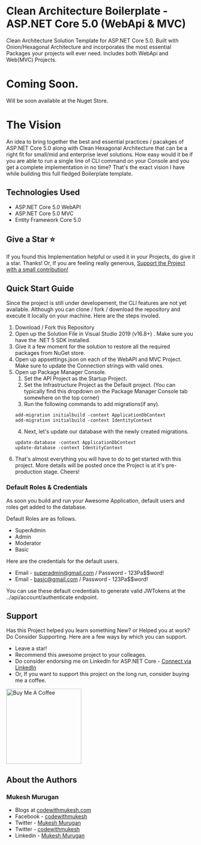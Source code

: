 ﻿# Clean Architecture Boilerplate - ASP.NET Core 5.0 (WebApi & MVC)
Clean Architecture Solution Template for ASP.NET Core 5.0. Built with Onion/Hexagonal Architecture and incorporates the most essential Packages your projects will ever need. Includes both WebApi and Web(MVC) Projects.

# Coming Soon.
Will be soon available at the Nuget Store.

# The Vision

An idea to bring together the best and essential practices / pacakges of ASP.NET Core 5.0 along with Clean Hexagonal Architecture that can be a right fit for small/mid and enterprise level solutions.
How easy would it be if you are able to run a single line of CLI command on your Console and you get a complete implementation in no time? That's the exact vision I have while building this full fledged Boilerplate template.

## Technologies Used

- ASP.NET Core 5.0 WebAPI
- ASP.NET Core 5.0 MVC
- Entity Framework Core 5.0

## Give a Star ⭐️
If you found this Implementation helpful or used it in your Projects, do give it a star. Thanks!
Or, If you are feeling really generous, [Support the Project with a small contribution!](https://www.buymeacoffee.com/codewithmukesh)

## Quick Start Guide
Since the project is still under developement, the CLI features are not yet available. Although you can clone / fork / download the repository and execute it locally on your machine. Here are the steps involed.
1. Download / Fork this Repository
2. Open up the Solution File in Visual Studio 2019 (v16.8+) . Make sure you have the .NET 5 SDK installed.
3. Give it a few moment for the solution to restore all the required packages from NuGet store.
4. Open up appsettings.json on each of the WebAPI and MVC Project. Make sure to update the Connection strings with valid ones.
5. Open up Package Manager Console. 
    1. Set the API Project as the Startup Project.
    2. Set the Infrastructure Project as the Default project. (You can typically find this dropdown on the Package Manager Console tab somewhere on the top corner)
    3. Run the following commands to add migrations(if any).
      ```
      add-migration initialbuild -context ApplicationDbContext
      add-migration initialbuild -context IdentityContext
      ```
    4. Next, let's update our database with the newly created migrations.
      ```
      update-database -context ApplicationDbContext
      update-database -context IdentityContext
      ```
6. That's almost everything you will have to do to get started with this project. More details will be posted once the Project is at it's pre-production stage. Cheers!

### Default Roles & Credentials
As soon you build and run your Awesome Application, default users and roles get added to the database.

Default Roles are as follows.
- SuperAdmin
- Admin
- Moderator
- Basic

Here are the credentials for the default users.
- Email - superadmin@gmail.com  / Password - 123Pa$$word!
- Email - basic@gmail.com  / Password - 123Pa$$word!

You can use these default credentials to generate valid JWTokens at the ../api/account/authenticate endpoint.



## Support

Has this Project helped you learn something New? or Helped you at work? Do Consider Supporting. Here are a few ways by which you can support.

- Leave a star!
- Recommend this awesome project to your colleages.
- Do consider endorsing me on LinkedIn for ASP.NET Core - [Connect via LinkedIn](https://www.linkedin.com/in/iammukeshm/)
- Or, If you want to support this project on the long run, consider buying me a coffee.

<a href="https://www.buymeacoffee.com/codewithmukesh" target="_blank"><img src="https://cdn.buymeacoffee.com/buttons/default-orange.png" alt="Buy Me A Coffee" width="200"  ></a>


## About the Authors

### Mukesh Murugan
- Blogs at [codewithmukesh.com](https://www.codewithmukesh.com)
- Facebook - [codewithmukesh](https://www.facebook.com/codewithmukesh)
- Twitter - [Mukesh Murugan](https://www.twitter.com/iammukeshm)
- Twitter - [codewithmukesh](https://www.twitter.com/codewithmukesh)
- Linkedin - [Mukesh Murugan](https://www.linkedin.com/in/iammukeshm/)
